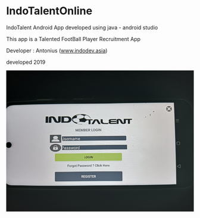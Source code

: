 # IndoTalentOnline
IndoTalent Android App developed using java - android studio

This app is a Talented FootBall Player Recruitment App

Developer : Antonius (www.indodev.asia)

developed 2019

<img src=https://raw.githubusercontent.com/indodev-asia/IndoTalentOnline/refs/heads/main/indotalent2.jpg>
